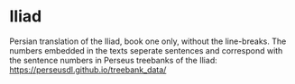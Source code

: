 # Iliad
Persian translation of the Iliad, book one only, without the line-breaks. The numbers embedded in the texts seperate sentences and correspond with the sentence numbers in Perseus treebanks of the Iliad: https://perseusdl.github.io/treebank_data/
